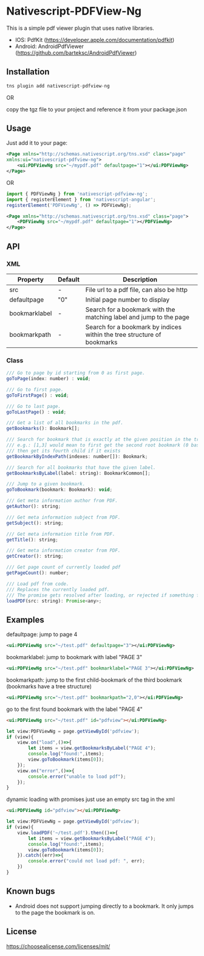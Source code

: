 # Nativescript-PDFView-Ng

This is a simple pdf viewer plugin that uses native libraries.
* IOS: PdfKit (https://developer.apple.com/documentation/pdfkit)
* Android: AndroidPdfViewer (https://github.com/barteksc/AndroidPdfViewer)

## Installation

```javascript
tns plugin add nativescript-pdfview-ng
```

OR

copy the tgz file to your project and reference it from your package.json

## Usage 

Just add it to your page:

```xml
<Page xmlns="http://schemas.nativescript.org/tns.xsd" class="page"
xmlns:ui="nativescript-pdfview-ng">
    <ui:PDFViewNg src="~/mypdf.pdf" defaultpage="1"></ui:PDFViewNg>
</Page>
```

OR

```js
import { PDFViewNg } from 'nativescript-pdfview-ng';
import { registerElement } from 'nativescript-angular';
registerElement('PDFViewNg', () => PDFViewNg);
```

```xml
<Page xmlns="http://schemas.nativescript.org/tns.xsd" class="page">
    <PDFViewNg src="~/mypdf.pdf" defaultpage="1"></PDFViewNg>
</Page>
```

## API
### XML
| Property | Default | Description |
| --- | --- | --- |
| src | - | File url to a pdf file, can also be http |
| defaultpage | "0" | Initial page number to display |
| bookmarklabel | - | Search for a bookmark with the matching label and jump to the page |
| bookmarkpath | - | Search for a bookmark by indices within the tree structure of bookmarks |

### Class
```js
/// Go to page by id starting from 0 as first page.
goToPage(index: number) : void;

/// Go to first page.
goToFirstPage() : void;

/// Go to last page.
goToLastPage() : void;

/// Get a list of all bookmarks in the pdf.
getBookmarks(): Bookmark[];

/// Search for bookmark that is exactly at the given position in the tree structure
/// e.g.: [1,3] would mean to first get the second root bookmark (0 based index) and
/// then get its fourth child if it exists
getBookmarkByIndexPath(indexes: number[]): Bookmark;

/// Search for all bookmarks that have the given label.
getBookmarksByLabel(label: string): BookmarkCommon[];

/// Jump to a given bookmark.
goToBookmark(bookmark: Bookmark): void;

/// Get meta information author from PDF.
getAuthor(): string;

/// Get meta information subject from PDF.
getSubject(): string;

/// Get meta information title from PDF.
getTitle(): string;

/// Get meta information creator from PDF.
getCreator(): string;

/// Get page count of currently loaded pdf
getPageCount(): number;

/// Load pdf from code.
/// Replaces the currently loaded pdf.
/// The promise gets resolved after loading, or rejected if something failed.
loadPDF(src: string): Promise<any>;
```

## Examples
defaultpage: jump to page 4
```xml
<ui:PDFViewNg src="~/test.pdf" defaultpage="3"></ui:PDFViewNg>
```

bookmarklabel: jump to bookmark with label "PAGE 3"
```xml
<ui:PDFViewNg src="~/test.pdf" bookmarklabel="PAGE 3"></ui:PDFViewNg>
```

bookmarkpath: jump to the first child-bookmark of the third bookmark (bookmarks have a tree structure)
```xml
<ui:PDFViewNg src="~/test.pdf" bookmarkpath="2,0"></ui:PDFViewNg>
```

go to the first found bookmark with the label "PAGE 4"
```html
<ui:PDFViewNg src="~/test.pdf" id="pdfview"></ui:PDFViewNg>
```
```js
let view:PDFViewNg = page.getViewById('pdfview');
if (view){
    view.on("load",()=>{
        let items = view.getBookmarksByLabel("PAGE 4");
        console.log("found:",items);
        view.goToBookmark(items[0]);
    });
    view.on("error",()=>{
        console.error("unable to load pdf");
    });
}
```

dynamic loading with promises
just use an empty src tag in the xml
```html
<ui:PDFViewNg id="pdfview"></ui:PDFViewNg>
```
```js
let view:PDFViewNg = page.getViewById('pdfview');
if (view){
    view.loadPDF('~/test.pdf').then(()=>{
        let items = view.getBookmarksByLabel("PAGE 4");
        console.log("found:",items);
        view.goToBookmark(items[0]);
    }).catch((err)=>{
        console.error("could not load pdf: ", err);
    })
}
```

## Known bugs
* Android does not support jumping directly to a bookmark. It only jumps to the page the bookmark is on.

## License
https://choosealicense.com/licenses/mit/
